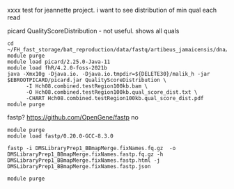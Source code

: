 


xxxx test for jeannette project.  i want to see distribution of min qual each read

picard QualityScoreDistribution - not useful. shows all quals
```
cd ~/FH_fast_storage/bat_reproduction/data/fastq/artibeus_jamaicensis/dna/illumina/Orr_batch1/mapping/BWA_refseqAssembly
module purge
module load picard/2.25.0-Java-11
module load fhR/4.2.0-foss-2021b
java -Xmx10g -Djava.io. -Djava.io.tmpdir=${DELETE30}/malik_h -jar $EBROOTPICARD/picard.jar QualityScoreDistribution \
      -I Hch08.combined.testRegion100kb.bam \
      -O Hch08.combined.testRegion100kb.qual_score_dist.txt \
      -CHART Hch08.combined.testRegion100kb.qual_score_dist.pdf
module purge
```

fastp? https://github.com/OpenGene/fastp
no
```
module purge
module load fastp/0.20.0-GCC-8.3.0

fastp -i DMSLibraryPrep1_BBmapMerge.fixNames.fq.gz  -o DMSLibraryPrep1_BBmapMerge.fixNames.fastp.fq.gz -h DMSLibraryPrep1_BBmapMerge.fixNames.fastp.html -j DMSLibraryPrep1_BBmapMerge.fixNames.fastp.json

module purge
```

